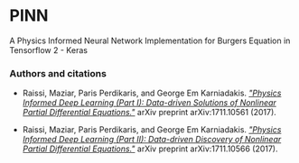 # PINN 
A Physics Informed Neural Network Implementation for Burgers Equation in Tensorflow 2 - Keras

### Authors and citations
- Raissi, Maziar, Paris Perdikaris, and George Em Karniadakis. *["Physics Informed Deep Learning (Part I): Data-driven Solutions of Nonlinear Partial Differential Equations."](https://arxiv.org/abs/1711.10561)* arXiv preprint arXiv:1711.10561 (2017).

- Raissi, Maziar, Paris Perdikaris, and George Em Karniadakis. *["Physics Informed Deep Learning (Part II): Data-driven Discovery of Nonlinear Partial Differential Equations."](https://arxiv.org/abs/1711.10566)* arXiv preprint arXiv:1711.10566 (2017).
